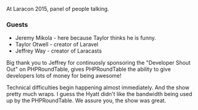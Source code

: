 
At Laracon 2015, panel of people talking.

### Guests
* Jeremy Mikola - here because Taylor thinks he is funny.
* Taylor Otwell - creator of Laravel
* Jeffrey Way - creator of Laracasts

Big thank you to Jeffrey for continuosly sponsoring the "Developer Shout Out" on PHPRoundTable, gives PHPRoundTable the ability to give developers lots of money for being awesome!

Technical difficulties begin happening almost immediately. And the show pretty much wraps. I guess the Hyatt didn't like the bandwidth being used up by the PHPRoundTable. We assure you, the show was great.
